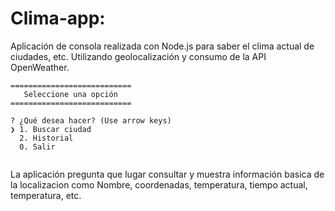 # Clima-app:
Aplicación de consola realizada con Node.js para saber el clima actual de ciudades, etc.
Utilizando geolocalización y consumo de la API OpenWeather.

```
===========================
   Seleccione una opción
===========================

? ¿Qué desea hacer? (Use arrow keys)
❯ 1. Buscar ciudad 
  2. Historial 
  0. Salir 
  
```

La aplicación pregunta que lugar consultar y muestra información basica de la localizacion como Nombre, coordenadas, temperatura, tiempo actual, temperatura, etc.
